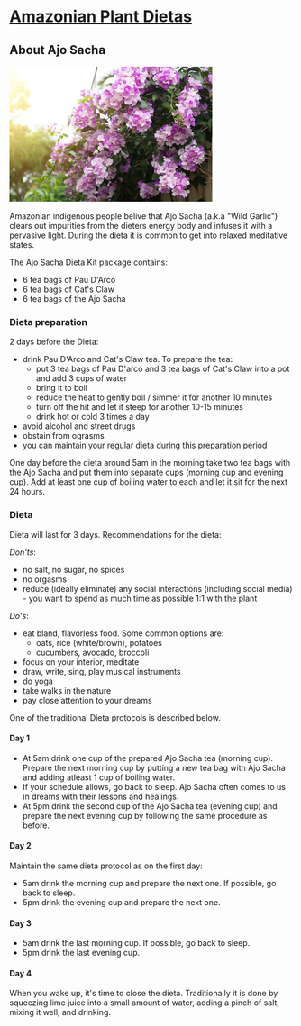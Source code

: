 # [Amazonian Plant Dietas](./)

## About Ajo Sacha

![Ajo Sacha](/assets/images/small/ajosacha.jpg)

Amazonian indigenous people belive that Ajo Sacha (a.k.a "Wild Garlic") clears out impurities from the dieters energy body and infuses it with a pervasive light.
During the dieta it is common to get into relaxed meditative states.

The Ajo Sacha Dieta Kit package contains:
*   6 tea bags of Pau D'Arco
*   6 tea bags of Cat's Claw
*   6 tea bags of the Ajo Sacha

### Dieta preparation

2 days before the Dieta:
- drink Pau D'Arco and Cat's Claw tea. To prepare the tea:
  - put 3 tea bags of Pau D'arco and 3 tea bags of Cat's Claw into a pot and add 3 cups of water
  - bring it to boil
  - reduce the heat to gently boil / simmer it for another 10 minutes
  - turn off the hit and let it steep for another 10-15 minutes
  - drink hot or cold 3 times a day
- avoid alcohol and street drugs
- obstain from ograsms
- you can maintain your regular dieta during this preparation period

One day before the dieta around 5am in the morning take two tea bags with the Ajo Sacha and put them into separate cups (morning cup and evening cup). 
Add at least one cup of boiling water to each and let it sit for the next 24 hours.  

### Dieta

Dieta will last for 3 days. Recommendations for the dieta:

_Don'ts_:
- no salt, no sugar, no spices
- no orgasms
- reduce (ideally eliminate) any social interactions (including social media) - you want to spend as much time as possible 1:1 with the plant

_Do's_:
- eat bland, flavorless food. Some common options are:
  - oats, rice (white/brown), potatoes
  - cucumbers, avocado, broccoli
- focus on your interior, meditate
- draw, write, sing, play musical instruments
- do yoga
- take walks in the nature
- pay close attention to your dreams

One of the traditional Dieta protocols is described below.

#### Day 1

- At 5am drink one cup of the prepared Ajo Sacha tea (morning cup). Prepare the next morning cup by putting a new tea bag with Ajo Sacha and adding atleast 1 cup of boiling water.
- If your schedule allows, go back to sleep. Ajo Sacha often comes to us in dreams with their lessons and healings.
- At 5pm drink the second cup of the Ajo Sacha tea (evening cup) and prepare the next evening cup by following the same procedure as before.

#### Day 2

Maintain the same dieta protocol as on the first day:

- 5am drink the morning cup and prepare the next one. If possible, go back to sleep.
- 5pm drink the evening cup and prepare the next one.

#### Day 3

- 5am drink the last morning cup. If possible, go back to sleep.
- 5pm drink the last evening cup.


#### Day 4

When you wake up, it's time to close the dieta. 
Traditionally it is done by squeezing lime juice into a small amount of water, adding a pinch of salt, mixing it well, and drinking.

